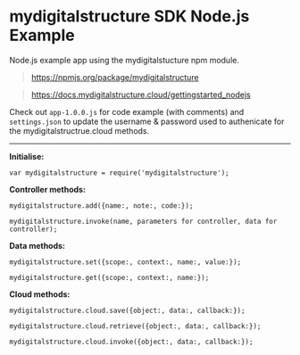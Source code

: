 mydigitalstructure SDK Node.js Example
======================================

Node.js example app using the mydigitalstucture npm module.

> https://npmjs.org/package/mydigitalstructure

> https://docs.mydigitalstructure.cloud/gettingstarted_nodejs

Check out `app-1.0.0.js` for code example (with comments) and `settings.json` to update the username & password used to authenicate for the mydigitalstructrue.cloud methods.

---

**Initialise:**

`var mydigitalstructure = require('mydigitalstructure');`

**Controller methods:**

`mydigitalstructure.add({name:, note:, code:});`

`mydigitalstructure.invoke(name, parameters for controller, data for controller);`


**Data methods:**

`mydigitalstructure.set({scope:, context:, name:, value:});`

`mydigitalstructure.get({scope:, context:, name:});`


**Cloud methods:**

`mydigitalstructure.cloud.save({object:, data:, callback:});`

`mydigitalstructure.cloud.retrieve({object:, data:, callback:});`

`mydigitalstructure.cloud.invoke({object:, data:, callback:});`
